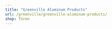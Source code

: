 ```yaml
---
title: "Greenville Aluminum Products"
url: /greenville/greenville-aluminum-products/
shop: Türen
---
```

